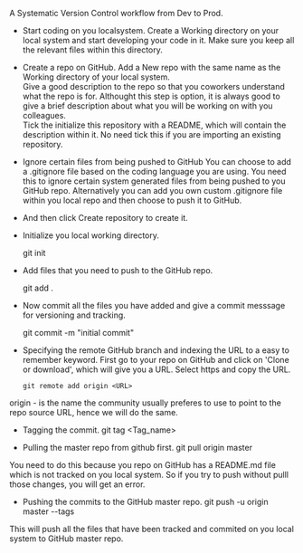 A Systematic Version Control workflow from Dev to Prod.

- Start coding on you localsystem.
Create a Working directory on your local system and start developing your code in it. Make sure you keep all the relevant files within this directory.

- Create a repo on GitHub.
Add a New repo with the same name as the Working directory of your local system.<br/>
Give a good description to the repo so that you coworkers understand what the repo is for. Althought this step is option, it is always good to give a brief description about what you will be working on with you colleagues.<br/>
Tick the initialize this repository with a README, which will contain the description within it. No need tick this if you are importing an existing repository. 

- Ignore certain files from being pushed to GitHub
You can choose to add a .gitignore file based on the coding language you are using. You need this to ignore certain system generated files from being pushed to you GitHub repo. Alternatively you can add you own custom .gitignore file within you local repo and then choose to push it to GitHub.

- And then click Create repository to create it.
- Initialize you local working directory.

  git init

- Add files that you need to push to the GitHub repo.

  git add .

- Now commit all the files you have added and give a commit messsage for versioning and tracking.

  git commit -m "initial commit"

- Specifying the remote GitHub branch and indexing the URL to a easy to remember keyword.
First go to your repo on GitHub and click on 'Clone or download', which will give you a URL. Select https and copy the URL.

      git remote add origin <URL>
origin - is the name the community usually preferes to use to point to the repo source URL, hence we will do the same.

- Tagging the commit.
  git tag <Tag_name>

- Pulling the master repo from github first.
  git pull origin master

You need to do this because you repo on GitHub has a README.md file which is not tracked on you local system. So if you try to push without pulll those changes, you will get an error.

- Pushing the commits to the GitHub master repo.
  git push -u origin master --tags

This will push all the files that have been tracked and commited on you local system to GitHub master repo.
